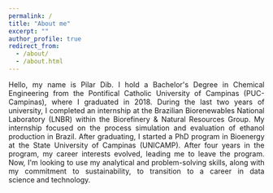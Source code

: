 ```yaml
---
permalink: /
title: "About me"
excerpt: ""
author_profile: true
redirect_from: 
  - /about/
  - /about.html
---
```

<div style="text-align: justify"> Hello, my name is Pilar Dib. I hold a Bachelor's Degree in Chemical Engineering from the Pontifical Catholic University of Campinas (PUC-Campinas), where I graduated in 2018. During the last two years of university, I completed an internship at the Brazilian Biorenewables National Laboratory (LNBR) within the Biorefinery & Natural Resources Group. My internship focused on the process simulation and evaluation of ethanol production in Brazil. After graduating, I started a PhD program in Bioenergy at the State University of Campinas (UNICAMP). After four years in the program, my career interests evolved, leading me to leave the program. Now, I'm looking to use my analytical and problem-solving skills, along with my commitment to sustainability, to transition to a career in data science and technology.</div>



